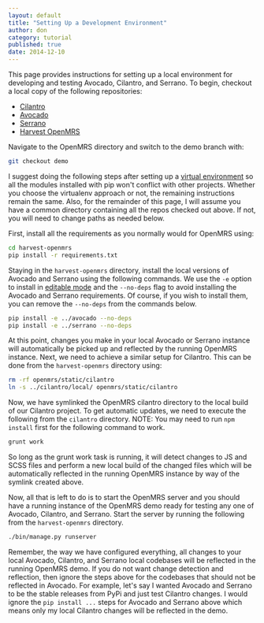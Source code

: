 ```yaml
---
layout: default
title: "Setting Up a Development Environment"
author: don
category: tutorial
published: true
date: 2014-12-10
---
```


This page provides instructions for setting up a local environment for developing and testing Avocado, Cilantro, and Serrano. To begin, checkout a local copy of the following repositories:

 * [Cilantro](https://github.com/chop-dbhi/cilantro)
 * [Avocado](https://github.com/chop-dbhi/avocado)
 * [Serrano](https://github.com/chop-dbhi/serrano)
 * [Harvest OpenMRS](https://github.com/chop-dbhi/harvest-openmrs)

Navigate to the OpenMRS directory and switch to the demo branch with:

```bash
git checkout demo
```

I suggest doing the following steps after setting up a [virtual environment](https://virtualenv.readthedocs.org/en/latest/) so all the modules installed with pip won't conflict with other projects. Whether you choose the virtualenv approach or not, the remaining instructions remain the same. Also, for the remainder of this page, I will assume you have a common directory containing all the repos checked out above. If not, you will need to change paths as needed below.

First, install all the requirements as you normally would for OpenMRS using:

```bash
cd harvest-openmrs
pip install -r requirements.txt
```

Staying in the `harvest-openmrs` directory, install the local versions of Avocado and Serrano using the following commands. We use the `-e` option to install in [editable mode](https://pip.pypa.io/en/latest/reference/pip_install.html#editable-installs) and the `--no-deps` flag to avoid installing the Avocado and Serrano requirements. Of course, if you wish to install them, you can remove the `--no-deps` from the commands below.

```bash
pip install -e ../avocado --no-deps
pip install -e ../serrano --no-deps
```

At this point, changes you make in your local Avocado or Serrano instance will automatically be picked up and reflected by the running OpenMRS instance. Next, we need to achieve a similar setup for Cilantro. This can be done from the `harvest-openmrs` directory using:

```bash
rm -rf openmrs/static/cilantro
ln -s ../cilantro/local/ openmrs/static/cilantro
```

Now, we have symlinked the OpenMRS cilantro directory to the local build of our Cilantro project. To get automatic updates, we need to execute the following from the `cilantro` directory. NOTE: You may need to run `npm install` first for the following command to work.

```bash
grunt work
```

So long as the grunt work task is running, it will detect changes to JS and SCSS files and perform a new local build of the changed files which will be automatically reflected in the running OpenMRS instance by way of the symlink created above.

Now, all that is left to do is to start the OpenMRS server and you should have a running instance of the OpenMRS demo ready for testing any one of Avocado, Cilantro, and Serrano. Start the server by running the following from the `harvest-openmrs` directory.

```bash
./bin/manage.py runserver
```

Remember, the way we have configured everything, all changes to your local Avocado, Cilantro, and Serrano local codebases will be reflected in the running OpenMRS demo. If you do not want change detection and reflection, then ignore the steps above for the codebases that should not be reflected in Avocado. For example, let's say I wanted Avocado and Serrano to be the stable releases from PyPi and just test Cilantro changes. I would ignore the `pip install ...` steps for Avocado and Serrano above which means only my local Cilantro changes will be reflected in the demo.
